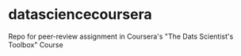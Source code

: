 datasciencecoursera
===================

Repo for peer-review assignment in Coursera's "The Dats Scientist's Toolbox" Course
